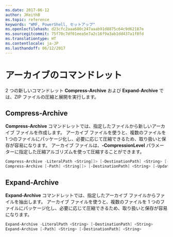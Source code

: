 ```yaml
---
ms.date: 2017-06-12
author: JKeithB
ms.topic: reference
keywords: "WMF, PowerShell, セットアップ"
ms.openlocfilehash: d23cfc2aaa680c247aaab91d8875c64c9d62187e
ms.sourcegitcommit: 75f70c7df01eea5e7a2c16f9a3ab1dd437a1f8fd
ms.translationtype: HT
ms.contentlocale: ja-JP
ms.lasthandoff: 06/12/2017
---
```

<a id="archive-cmdlets" class="xliff"></a>

# アーカイブのコマンドレット

2 つの新しいコマンドレット **Compress-Archive** および **Expand-Archive** では、ZIP ファイルの圧縮と展開を実行します。

<a id="compress-archive" class="xliff"></a>

## Compress-Archive
**Compress-Archive** コマンドレットでは、指定したファイルから新しいアーカイブ ファイルを作成します。 アーカイブ ファイルを使うと、複数のファイルを 1 つのファイルにパッケージ化し、必要に応じて圧縮できるため、取り扱いと保存が容易になります。 アーカイブ ファイルは、**-CompressionLevel** パラメーターに指定した圧縮アルゴリズムを使って圧縮することができます。
```PowerShell
Compress-Archive -LiteralPath <String[]> [-DestinationPath] <String> [-Update] [-CompressionLevel <Microsoft.PowerShell.Commands.CompressionLevel>] 
Compress-Archive [-Path] <String[]> [-DestinationPath] <String> [-Update] [-CompressionLevel <Microsoft.PowerShell.Commands.CompressionLevel>]
```

<a id="expand-archive" class="xliff"></a>

## Expand-Archive
**Expand-Archive** コマンドレットでは、指定したアーカイブ ファイルからファイルを抽出します。 アーカイブ ファイルを使うと、複数のファイルを 1 つのファイルにパッケージ化し、必要に応じて圧縮できるため、取り扱いと保存が容易になります。
```PowerShell
Expand-Archive -LiteralPath <String> [-DestinationPath] <String>
Expand-Archive [-Path] <String> [-DestinationPath] <String>
```

